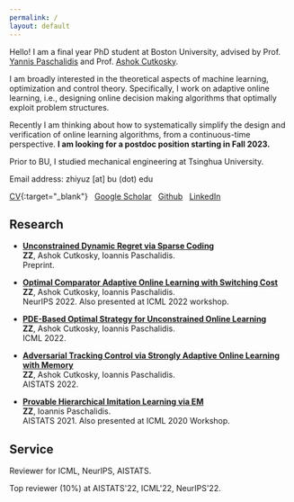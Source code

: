 ```yaml
---
permalink: /
layout: default
---
```


Hello! I am a final year PhD student at Boston University, advised by Prof. [Yannis Paschalidis](https://sites.bu.edu/paschalidis/people/yannis-paschalidis/) and Prof. [Ashok Cutkosky](https://ashok.cutkosky.com/).

I am broadly interested in the theoretical aspects of machine learning, optimization and control theory. Specifically, I work on adaptive online learning, i.e., designing online decision making algorithms that optimally exploit problem structures. 

Recently I am thinking about how to systematically simplify the design and verification of online learning algorithms, from a continuous-time perspective. **I am looking for a postdoc position starting in Fall 2023.** 

Prior to BU, I studied mechanical engineering at Tsinghua University.

Email address: zhiyuz [at] bu (dot) edu

[CV](https://zhiyuzz.github.io/CV_Zhiyu_Zhang.pdf){:target="_blank"}&nbsp;&nbsp; [Google Scholar](https://scholar.google.com/citations?hl=en&user=5KHfVTQAAAAJ&view_op=list_works&authuser=2&sortby=pubdate)&nbsp;&nbsp; [Github](https://github.com/zhiyuzz)&nbsp;&nbsp; [LinkedIn](https://www.linkedin.com/in/zhiyuz-bu/)

## Research

 - [**Unconstrained Dynamic Regret via Sparse Coding**](https://zhiyuzz.github.io/Sparse_coding_arxiv.pdf)<br>
**ZZ**, Ashok Cutkosky, Ioannis Paschalidis.<br>
Preprint.

 - [**Optimal Comparator Adaptive Online Learning with Switching Cost**](https://arxiv.org/abs/2205.06846)<br>
**ZZ**, Ashok Cutkosky, Ioannis Paschalidis.<br>
NeurIPS 2022. Also presented at ICML 2022 workshop. 

 - [**PDE-Based Optimal Strategy for Unconstrained Online Learning**](https://arxiv.org/abs/2201.07877)<br>
**ZZ**, Ashok Cutkosky, Ioannis Paschalidis.<br>
ICML 2022.

- [**Adversarial Tracking Control via Strongly Adaptive Online Learning with Memory**](https://arxiv.org/abs/2102.01623)<br>
**ZZ**, Ashok Cutkosky, Ioannis Paschalidis.<br>
AISTATS 2022.

- [**Provable Hierarchical Imitation Learning via EM**](https://arxiv.org/abs/2010.03133)<br>
**ZZ**, Ioannis Paschalidis.<br>
AISTATS 2021. Also presented at ICML 2020 Workshop.

## Service

Reviewer for ICML, NeurIPS, AISTATS. 

Top reviewer (10%) at AISTATS'22, ICML'22, NeurIPS'22.
